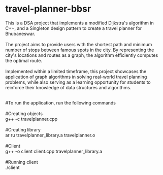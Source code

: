 # travel-planner-bbsr

This is a DSA project that implements a modified Dijkstra's algorithm in C++, and a Singleton design pattern to create a travel planner for Bhubaneswar. 
<br> <br> The project aims to provide users with the shortest path and minimum number of stops between famous spots in the city. By representing the city's locations and routes as a graph, the algorithm efficiently computes the optimal route. <br><br>
Implemented within a limited timeframe, this project showcases the application of graph algorithms in solving real-world travel planning problems, while also serving as a learning opportunity for students to reinforce their knowledge of data structures and algorithms.<br>

<br>
#To run the application, run the following commands
<br><br>
#Creating objects
<br>
g++ -c travelplanner.cpp 
<br><br>
#Creating library
<br>
ar ru travelplanner_library.a travelplanner.o  
<br><br>
#Client
<br>
g++ -o client client.cpp travelplanner_library.a  
<br><br>
#Running client
<br>
./client 
